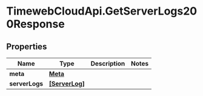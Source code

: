 # TimewebCloudApi.GetServerLogs200Response

## Properties

Name | Type | Description | Notes
------------ | ------------- | ------------- | -------------
**meta** | [**Meta**](Meta.md) |  | 
**serverLogs** | [**[ServerLog]**](ServerLog.md) |  | 


